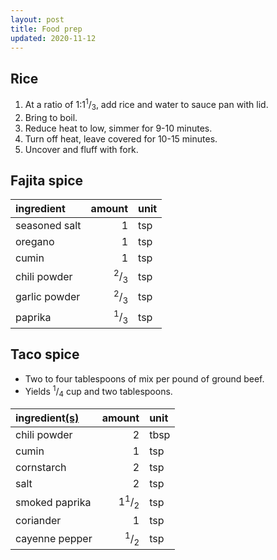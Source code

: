 ```yaml
---
layout: post
title: Food prep
updated: 2020-11-12
---
```


## Rice

  1. At a ratio of 1:1<sup>1</sup>/<sub>3</sub>, add rice and water to sauce pan with lid.
  2. Bring to boil.
  3. Reduce heat to low, simmer for 9-10 minutes.
  4. Turn off heat, leave covered for 10-15 minutes.
  5. Uncover and fluff with fork.

## Fajita spice

| ingredient    | amount                    | unit |
| :------------ | ------------------------: | :--- |
| seasoned salt | 1                         | tsp  |
| oregano       | 1                         | tsp  |
| cumin         | 1                         | tsp  |
| chili powder  | <sup>2</sup>/<sub>3</sub> | tsp  |
| garlic powder | <sup>2</sup>/<sub>3</sub> | tsp  |
| paprika       | <sup>1</sup>/<sub>3</sub> | tsp  |

## Taco spice

<!-- <div id="source"><sup><a href="https://www.foodnetwork.com/recipes/alton-brown/taco-potion-19-recipe-2115513">source</a></sup></div> -->

- Two to four tablespoons of mix per pound of ground beef.
- Yields <sup>1</sup>/<sub>4</sub> cup and two tablespoons.

| ingredient[(s)][1]  | amount                     | unit |
| :------------------ | -------------------------: | :--- |
| chili powder        | 2                          | tbsp |
| cumin               | 1                          | tsp  |
| cornstarch          | 2                          | tsp  |
| salt                | 2                          | tsp  |
| smoked paprika      | 1<sup>1</sup>/<sub>2</sub> | tsp  |
| coriander           | 1                          | tsp  |
| cayenne pepper      | <sup>1</sup>/<sub>2</sub>  | tsp  |

[1]: https://www.foodnetwork.com/recipes/alton-brown/taco-potion-19-recipe-2115513
